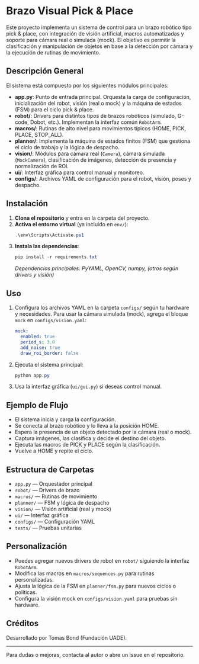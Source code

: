 
# Brazo Visual Pick & Place

Este proyecto implementa un sistema de control para un brazo robótico tipo pick & place, con integración de visión artificial, macros automatizadas y soporte para cámara real o simulada (mock). El objetivo es permitir la clasificación y manipulación de objetos en base a la detección por cámara y la ejecución de rutinas de movimiento.

## Descripción General


El sistema está compuesto por los siguientes módulos principales:

- **app.py**: Punto de entrada principal. Orquesta la carga de configuración, inicialización del robot, visión (real o mock) y la máquina de estados (FSM) para el ciclo pick & place.
- **robot/**: Drivers para distintos tipos de brazos robóticos (simulado, G-code, Dobot, etc.). Implementan la interfaz común `RobotArm`.
- **macros/**: Rutinas de alto nivel para movimientos típicos (HOME, PICK, PLACE, STOP_ALL).
- **planner/**: Implementa la máquina de estados finitos (FSM) que gestiona el ciclo de trabajo y la lógica de despacho.
- **vision/**: Módulos para cámara real (`Camera`), cámara simulada (`MockCamera`), clasificación de imágenes, detección de presencia y normalización de ROI.
- **ui/**: Interfaz gráfica para control manual y monitoreo.
- **configs/**: Archivos YAML de configuración para el robot, visión, poses y despacho.


## Instalación

1. **Clona el repositorio** y entra en la carpeta del proyecto.
2. **Activa el entorno virtual** (ya incluido en `env/`):
   ```powershell
   .\env\Scripts\Activate.ps1
   ```
3. **Instala las dependencias**:
   ```powershell
   pip install -r requirements.txt
   ```
   *Dependencias principales: PyYAML, OpenCV, numpy, (otros según drivers y visión)*


## Uso

1. Configura los archivos YAML en la carpeta `configs/` según tu hardware y necesidades. Para usar la cámara simulada (mock), agrega el bloque `mock` en `configs/vision.yaml`:
   ```yaml
   mock:
     enabled: true
     period_s: 3.0
     add_noise: true
     draw_roi_border: false
   ```
2. Ejecuta el sistema principal:
   ```powershell
   python app.py
   ```
3. Usa la interfaz gráfica (`ui/gui.py`) si deseas control manual.


## Ejemplo de Flujo

- El sistema inicia y carga la configuración.
- Se conecta al brazo robótico y lo lleva a la posición HOME.
- Espera la presencia de un objeto detectado por la cámara (real o mock).
- Captura imágenes, las clasifica y decide el destino del objeto.
- Ejecuta las macros de PICK y PLACE según la clasificación.
- Vuelve a HOME y repite el ciclo.


## Estructura de Carpetas

- `app.py` — Orquestador principal
- `robot/` — Drivers de brazo
- `macros/` — Rutinas de movimiento
- `planner/` — FSM y lógica de despacho
- `vision/` — Visión artificial (real y mock)
- `ui/` — Interfaz gráfica
- `configs/` — Configuración YAML
- `tests/` — Pruebas unitarias


## Personalización

- Puedes agregar nuevos drivers de robot en `robot/` siguiendo la interfaz `RobotArm`.
- Modifica las macros en `macros/sequences.py` para rutinas personalizadas.
- Ajusta la lógica de la FSM en `planner/fsm.py` para nuevos ciclos o políticas.
- Configura la visión mock en `configs/vision.yaml` para pruebas sin hardware.


## Créditos

Desarrollado por Tomas Bond (Fundación UADE).

---

Para dudas o mejoras, contacta al autor o abre un issue en el repositorio.
